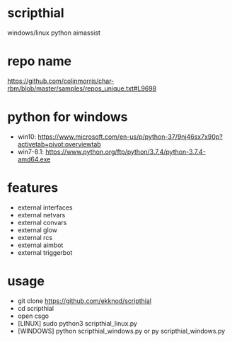 # scripthial
windows/linux python aimassist

# repo name
https://github.com/colinmorris/char-rbm/blob/master/samples/repos_unique.txt#L9698

# python for windows
* win10: https://www.microsoft.com/en-us/p/python-37/9nj46sx7x90p?activetab=pivot:overviewtab
* win7-8.1: https://www.python.org/ftp/python/3.7.4/python-3.7.4-amd64.exe

# features
* external interfaces
* external netvars
* external convars
* external glow
* external rcs
* external aimbot
* external triggerbot

# usage
* git clone https://github.com/ekknod/scripthial
* cd scripthial
* open csgo
* [LINUX] sudo python3 scripthial_linux.py
* [WINDOWS] python scripthial_windows.py or py scripthial_windows.py

